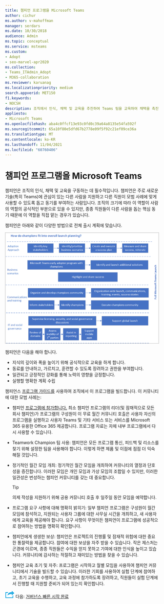 ```yaml
---
title: 챔피언 프로그램을 Microsoft Teams
author: cichur
ms.author: v-mahoffman
manager: serdars
ms.date: 10/30/2018
audience: Admin
ms.topic: conceptual
ms.service: msteams
ms.custom:
- Adopt
- seo-marvel-apr2020
ms.collection:
- Teams_ITAdmin_Adopt
- M365-collaboration
ms.reviewer: karuanag
ms.localizationpriority: medium
search.appverid: MET150
f1.keywords:
- NOCSH
description: 조직에서 인식, 채택 및 교육을 추진하여 Teams 팀을 교육하여 채택을 촉진하는 방법을 배워 갑니다.
appliesto:
- Microsoft Teams
ms.openlocfilehash: aba4c0ffcf13e93c0fd0c39a64a8135e54fa592f
ms.sourcegitcommit: 65a10f80e5dfd67b2778e09f5f92c21ef09ce36a
ms.translationtype: MT
ms.contentlocale: ko-KR
ms.lasthandoff: 11/04/2021
ms.locfileid: "60760406"
---
```

# <a name="create-your-champions-program-for-microsoft-teams"></a>챔피언 프로그램을 Microsoft Teams

챔피언은 조직의 인식, 채택 및 교육을 구동하는 데 필수적입니다. 챔피언은 주로 새로운 기술(특히 Teams)에 관심이 있는 다른 사람을 지원하고 다른 직원이 모범 사례에 맞게 사용할 수 있도록 돕고 동기를 부여하는 사람입니다. 조직의 크기에 따라 이 역할이 사람의 역할의 공식적인 부분으로 있을 수 있지만, 종종 직원들이 다른 사람을 돕는 핵심 동기 때문에 이 역할을 직접 맡는 경우가 있습니다.

챔피언은 아래와 같이 다양한 방법으로 전체 출시 계획에 맞습니다.

![챔피언의 일러스트레이션 시작 계획.](media/teams-adoption-champions.png)

챔피언은 다음을 해야 합니다.

- 지식의 깊이와 폭을 높이기 위해 공식적으로 교육을 하게 합니다.
- 동료를 안내하고, 가르치고, 훈련할 수 있도록 장려하고 권한을 부여합니다.
- 일관되고 긍정적인 강화를 통해 노력의 영향을 긍정합니다.
- 실행할 명확한 계획 수립

챔피언스 [프로그램 가이드를](https://go.microsoft.com/fwlink/?linkid=854665) 사용하여 조직에서 이 프로그램을 빌드합니다. 이 커뮤니티에 대한 모범 사례는:

- 챔피언 [프로그램에 참가합니다.](https://aka.ms/O365Champions) 최소 챔피언 프로그램의 리더(및 잠재적으로 모든 회사 챔피언)가 프로그램의 구성원이 이 무료 월간 커뮤니티 호출은 사용자 자신의 프로그램을 실행하고 사용자 Teams 및 기타 서비스 또는 서비스를 Microsoft 365 유용한 Office 365 제공합니다. 프로그램 자료는 자체 내부 프로그램에서 다시 사용할 수 있습니다.

- Teamwork Champion 팀 사용: 챔피언은 모든 프로그램 통신, 피드백 및 리소스를 찾기 위해 설정한 팀을 사용해야 합니다.  이렇게 하면 제품 및 이점에 점점 더 익숙해질 것입니다.

- 정기적인 월간 모임 개최: 정기적인 월간 모임을 개최하여 커뮤니티의 열정과 단호성을 증진합니다. 이러한 모임은 개인 모임과 가상 모임의 조합일 수 있지만, 이러한 일관성은 번성하는 챔피언 커뮤니티를 갖는 데 중요합니다.

    > [!TIP]
    > 의제 작성을 지원하기 위해 공용 커뮤니티 호출 후 일주일 동안 모임을 예약합니다. 

- 프로그램 요구 사항에 대해 명확히 밝히기: 일부 챔피언 프로그램은 구성원이 월간 모임에 참석하고, 지원되는 사용자 그룹에 대한 사무실 시간을 개최하고, 새 사용자에게 교육을 제공해야 합니다. 요구 사항이 무엇이든 챔피언이 프로그램에 성공적으로 참여하는 방법을 명확히 확인합니다.

- 챔피언에게 생생한 보상: 챔피언은 프로젝트의 진행률 및 잠재적 위험에 대한 중요한 통찰력을 제공합니다. 참여에 대한 보상을 자주 받을 수 있습니다. 작은 제스처는 곤경에 이르며, 종종 직원들은 수익을 얻지 못하고 기여에 대한 인식을 높이고 있습니다. 커뮤니티에 감사하는 적절하고 재미있는 방법을 찾을 수 있습니다. 

- 챔피언 교육 초기 및 자주: 프로그램은 시작하고 월별 모임을 사용하여 챔피언 커뮤니티에서 기술을 빌드할 수 있습니다. 이러한 기회를 사용하여 실험 단계에 참여하고, 초기 교육을 수행하고, 교육 과정에 참가하도록 장려하고, 직원들이 실험 단계에서 진행할 때 지원할 준비가 되어 있는지 확인합니다.  

![다음 단계를 나타내는 아이콘입니다.](media/teams-adoption-next-icon.png) 다음: [거버넌스 빠른 시작 완료](teams-adoption-governance-quick-start.md)

